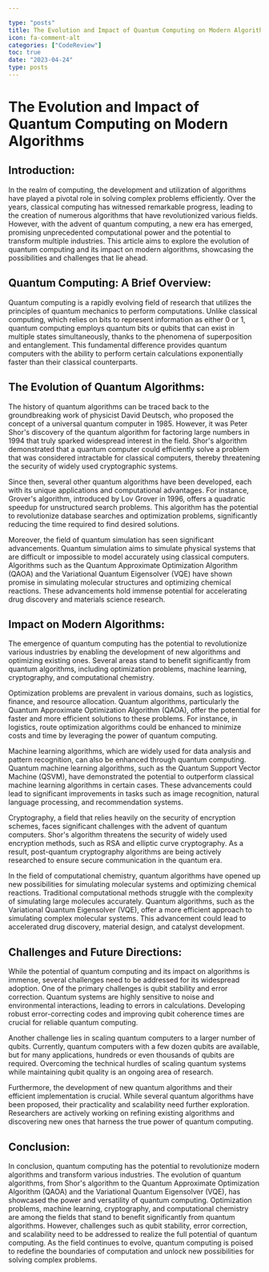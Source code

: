 ```yaml
---

type: "posts"
title: The Evolution and Impact of Quantum Computing on Modern Algorithms
icon: fa-comment-alt
categories: ["CodeReview"]
toc: true
date: "2023-04-24"
type: posts
---
```





# The Evolution and Impact of Quantum Computing on Modern Algorithms

## Introduction:

In the realm of computing, the development and utilization of algorithms have played a pivotal role in solving complex problems efficiently. Over the years, classical computing has witnessed remarkable progress, leading to the creation of numerous algorithms that have revolutionized various fields. However, with the advent of quantum computing, a new era has emerged, promising unprecedented computational power and the potential to transform multiple industries. This article aims to explore the evolution of quantum computing and its impact on modern algorithms, showcasing the possibilities and challenges that lie ahead.

## Quantum Computing: A Brief Overview:

Quantum computing is a rapidly evolving field of research that utilizes the principles of quantum mechanics to perform computations. Unlike classical computing, which relies on bits to represent information as either 0 or 1, quantum computing employs quantum bits or qubits that can exist in multiple states simultaneously, thanks to the phenomena of superposition and entanglement. This fundamental difference provides quantum computers with the ability to perform certain calculations exponentially faster than their classical counterparts.

## The Evolution of Quantum Algorithms:

The history of quantum algorithms can be traced back to the groundbreaking work of physicist David Deutsch, who proposed the concept of a universal quantum computer in 1985. However, it was Peter Shor's discovery of the quantum algorithm for factoring large numbers in 1994 that truly sparked widespread interest in the field. Shor's algorithm demonstrated that a quantum computer could efficiently solve a problem that was considered intractable for classical computers, thereby threatening the security of widely used cryptographic systems.

Since then, several other quantum algorithms have been developed, each with its unique applications and computational advantages. For instance, Grover's algorithm, introduced by Lov Grover in 1996, offers a quadratic speedup for unstructured search problems. This algorithm has the potential to revolutionize database searches and optimization problems, significantly reducing the time required to find desired solutions.

Moreover, the field of quantum simulation has seen significant advancements. Quantum simulation aims to simulate physical systems that are difficult or impossible to model accurately using classical computers. Algorithms such as the Quantum Approximate Optimization Algorithm (QAOA) and the Variational Quantum Eigensolver (VQE) have shown promise in simulating molecular structures and optimizing chemical reactions. These advancements hold immense potential for accelerating drug discovery and materials science research.

## Impact on Modern Algorithms:

The emergence of quantum computing has the potential to revolutionize various industries by enabling the development of new algorithms and optimizing existing ones. Several areas stand to benefit significantly from quantum algorithms, including optimization problems, machine learning, cryptography, and computational chemistry.

Optimization problems are prevalent in various domains, such as logistics, finance, and resource allocation. Quantum algorithms, particularly the Quantum Approximate Optimization Algorithm (QAOA), offer the potential for faster and more efficient solutions to these problems. For instance, in logistics, route optimization algorithms could be enhanced to minimize costs and time by leveraging the power of quantum computing.

Machine learning algorithms, which are widely used for data analysis and pattern recognition, can also be enhanced through quantum computing. Quantum machine learning algorithms, such as the Quantum Support Vector Machine (QSVM), have demonstrated the potential to outperform classical machine learning algorithms in certain cases. These advancements could lead to significant improvements in tasks such as image recognition, natural language processing, and recommendation systems.

Cryptography, a field that relies heavily on the security of encryption schemes, faces significant challenges with the advent of quantum computers. Shor's algorithm threatens the security of widely used encryption methods, such as RSA and elliptic curve cryptography. As a result, post-quantum cryptography algorithms are being actively researched to ensure secure communication in the quantum era.

In the field of computational chemistry, quantum algorithms have opened up new possibilities for simulating molecular systems and optimizing chemical reactions. Traditional computational methods struggle with the complexity of simulating large molecules accurately. Quantum algorithms, such as the Variational Quantum Eigensolver (VQE), offer a more efficient approach to simulating complex molecular systems. This advancement could lead to accelerated drug discovery, material design, and catalyst development.

## Challenges and Future Directions:

While the potential of quantum computing and its impact on algorithms is immense, several challenges need to be addressed for its widespread adoption. One of the primary challenges is qubit stability and error correction. Quantum systems are highly sensitive to noise and environmental interactions, leading to errors in calculations. Developing robust error-correcting codes and improving qubit coherence times are crucial for reliable quantum computing.

Another challenge lies in scaling quantum computers to a larger number of qubits. Currently, quantum computers with a few dozen qubits are available, but for many applications, hundreds or even thousands of qubits are required. Overcoming the technical hurdles of scaling quantum systems while maintaining qubit quality is an ongoing area of research.

Furthermore, the development of new quantum algorithms and their efficient implementation is crucial. While several quantum algorithms have been proposed, their practicality and scalability need further exploration. Researchers are actively working on refining existing algorithms and discovering new ones that harness the true power of quantum computing.

## Conclusion:

In conclusion, quantum computing has the potential to revolutionize modern algorithms and transform various industries. The evolution of quantum algorithms, from Shor's algorithm to the Quantum Approximate Optimization Algorithm (QAOA) and the Variational Quantum Eigensolver (VQE), has showcased the power and versatility of quantum computing. Optimization problems, machine learning, cryptography, and computational chemistry are among the fields that stand to benefit significantly from quantum algorithms. However, challenges such as qubit stability, error correction, and scalability need to be addressed to realize the full potential of quantum computing. As the field continues to evolve, quantum computing is poised to redefine the boundaries of computation and unlock new possibilities for solving complex problems.